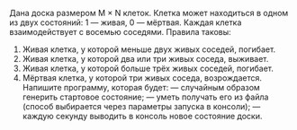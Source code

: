 Дана доска размером M × N клеток. Клетка может находиться в одном из двух состояний: 1 — живая, 0 — мёртвая. Каждая клетка взаимодействует с восемью соседями. Правила таковы:
1.	Живая клетка, у которой меньше двух живых соседей, погибает.
2.	Живая клетка, у которой два или три живых соседа, выживает.
3.	Живая клетка, у которой больше трёх живых соседей, погибает.
4.	Мёртвая клетка, у которой три живых соседа, возрождается.
Напишите программу, которая будет:
— случайным образом генерить стартовое состояние;
— уметь получать его из файла (способ выбирается через параметры запуска в консоли);
— каждую секунду выводить в консоль новое состояние доски.
